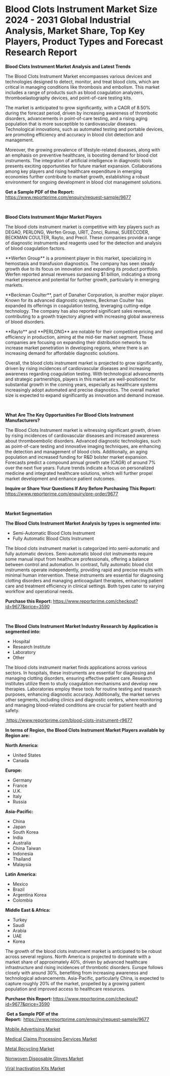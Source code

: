 <p><h1>Blood Clots Instrument Market Size 2024 - 2031 Global Industrial Analysis, Market Share, Top Key Players, Product Types and Forecast Research Report</h1></p><p><strong>Blood Clots Instrument Market Analysis and Latest Trends</strong></p>
<p><p>The Blood Clots Instrument Market encompasses various devices and technologies designed to detect, monitor, and treat blood clots, which are critical in managing conditions like thrombosis and embolism. This market includes a range of products such as blood coagulation analyzers, thromboelastography devices, and point-of-care testing kits.</p><p>The market is anticipated to grow significantly, with a CAGR of 8.50% during the forecast period, driven by increasing awareness of thrombotic disorders, advancements in point-of-care testing, and a rising aging population that is more susceptible to cardiovascular diseases. Technological innovations, such as automated testing and portable devices, are promoting efficiency and accuracy in blood clot detection and management. </p><p>Moreover, the growing prevalence of lifestyle-related diseases, along with an emphasis on preventive healthcare, is boosting demand for blood clot instruments. The integration of artificial intelligence in diagnostic tools presents exciting opportunities for future market expansion. Collaborations among key players and rising healthcare expenditure in emerging economies further contribute to market growth, establishing a robust environment for ongoing development in blood clot management solutions.</p></p>
<p><strong>Get a Sample PDF of the Report:&nbsp;</strong> <a href="https://www.reportprime.com/enquiry/request-sample/9677?utm_campaign=48&utm_medium=2&utm_source=Github&utm_content=ia&utm_term=16112024&utm_id=blood-clots-instrument">https://www.reportprime.com/enquiry/request-sample/9677</a></p>
<p>&nbsp;</p>
<p><strong>Blood Clots Instrument Major Market Players</strong></p>
<p><p>The blood clots instrument market is competitive with key players such as DEGAO, PERLONG, Werfen Group, URIT, Zonci, Ruimai, SUEECCDER, BECKMAN COULTER, Rayto, and Precil. These companies provide a range of diagnostic instruments and reagents used for the detection and analysis of blood coagulation factors.</p><p>**Werfen Group** is a prominent player in this market, specializing in hemostasis and transfusion diagnostics. The company has seen steady growth due to its focus on innovation and expanding its product portfolio. Werfen reported annual revenues surpassing $1 billion, indicating a strong market presence and potential for further growth, particularly in emerging markets.</p><p>**Beckman Coulter**, part of Danaher Corporation, is another major player. Known for its advanced diagnostic systems, Beckman Coulter has expanded its offerings in coagulation testing, leveraging cutting-edge technology. The company has also reported significant sales revenue, contributing to a growth trajectory aligned with increasing global awareness of blood disorders.</p><p>**Rayto** and **PERLONG** are notable for their competitive pricing and efficiency in production, aiming at the mid-tier market segment. These companies are focusing on expanding their distribution networks to increase market penetration in developing regions, where there is an increasing demand for affordable diagnostic solutions.</p><p>Overall, the blood clots instrument market is projected to grow significantly, driven by rising incidences of cardiovascular diseases and increasing awareness regarding coagulation testing. With technological advancements and strategic partnerships, players in this market are well-positioned for substantial growth in the coming years, especially as healthcare systems increasingly adopt automated and precise diagnostics. The overall market size is expected to expand significantly as innovation and demand increase.</p></p>
<p>&nbsp;</p>
<p><strong>What Are The Key Opportunities For Blood Clots Instrument Manufacturers?</strong></p>
<p><p>The Blood Clots Instrument market is witnessing significant growth, driven by rising incidences of cardiovascular diseases and increased awareness about thromboembolic disorders. Advanced diagnostic technologies, such as point-of-care testing and innovative imaging techniques, are enhancing the detection and management of blood clots. Additionally, an aging population and increased funding for R&D bolster market expansion. Forecasts predict a compound annual growth rate (CAGR) of around 7% over the next five years. Future trends indicate a focus on personalized medicine and integrated healthcare solutions, which will further propel market development and enhance patient outcomes.</p></p>
<p><strong>Inquire or Share Your Questions If Any Before Purchasing This Report:</strong> <a href="https://www.reportprime.com/enquiry/pre-order/9677?utm_campaign=48&utm_medium=2&utm_source=Github&utm_content=ia&utm_term=16112024&utm_id=blood-clots-instrument">https://www.reportprime.com/enquiry/pre-order/9677</a></p>
<p>&nbsp;</p>
<p><strong>Market Segmentation</strong></p>
<p><strong>The Blood Clots Instrument Market Analysis by types is segmented into:</strong></p>
<p><ul><li>Semi-Automatic Blood Clots Instrument</li><li>Fully Automatic Blood Clots Instrument</li></ul></p>
<p><p>The blood clots instrument market is categorized into semi-automatic and fully automatic devices. Semi-automatic blood clot instruments require some manual input from healthcare professionals, offering a balance between control and automation. In contrast, fully automatic blood clot instruments operate independently, providing rapid and precise results with minimal human intervention. These instruments are essential for diagnosing clotting disorders and managing anticoagulant therapies, enhancing patient care and treatment efficiency in clinical settings. Both types cater to varying workflow and operational needs.</p></p>
<p><strong>Purchase this Report:&nbsp;</strong><a href="https://www.reportprime.com/checkout?id=9677&price=3590&utm_campaign=48&utm_medium=2&utm_source=Github&utm_content=ia&utm_term=16112024&utm_id=blood-clots-instrument">https://www.reportprime.com/checkout?id=9677&price=3590</a></p>
<p>&nbsp;</p>
<p><strong>The Blood Clots Instrument Market Industry Research by Application is segmented into:</strong></p>
<p><ul><li>Hospital</li><li>Research Institute</li><li>Laboratory</li><li>Other</li></ul></p>
<p><p>The blood clots instrument market finds applications across various sectors. In hospitals, these instruments are essential for diagnosing and managing clotting disorders, ensuring effective patient care. Research institutes utilize them to study coagulation mechanisms and develop new therapies. Laboratories employ these tools for routine testing and research purposes, enhancing diagnostic accuracy. Additionally, the market serves other segments, including clinics and diagnostic centers, where monitoring and managing blood-related conditions are crucial for patient health and safety.</p></p>
<p><a href="https://www.reportprime.com/blood-clots-instrument-r9677?utm_campaign=48&utm_medium=2&utm_source=Github&utm_content=ia&utm_term=16112024&utm_id=blood-clots-instrument">&nbsp;https://www.reportprime.com/blood-clots-instrument-r9677</a></p>
<p><strong>In terms of Region, the Blood Clots Instrument Market Players available by Region are:</strong></p>
<p>
    <p> <strong> North America: </strong>
        <ul>
            <li>United States</li>
            <li>Canada</li>
        </ul>
        </p> 
    <p> <strong> Europe: </strong>
        <ul>
            <li>Germany</li>
            <li>France</li>
            <li>U.K.</li>
            <li>Italy</li>
            <li>Russia</li>
        </ul>
        </p> 
    <p> <strong> Asia-Pacific: </strong>
        <ul>
            <li>China</li>
            <li>Japan</li>
            <li>South Korea</li>
            <li>India</li>
            <li>Australia</li>
            <li>China Taiwan</li>
            <li>Indonesia</li>
            <li>Thailand</li>
            <li>Malaysia</li>
        </ul>
        </p> 
    <p> <strong> Latin America: </strong>
        <ul>
            <li>Mexico</li>
            <li>Brazil</li>
            <li>Argentina Korea</li>
            <li>Colombia</li>
        </ul>
        </p> 
    <p> <strong> Middle East & Africa: </strong>
        <ul>
            <li>Turkey</li>
            <li>Saudi</li>
            <li>Arabia</li>
            <li>UAE</li>
            <li>Korea</li>
        </ul>
    </p>
    </p>
<p><p>The growth of the blood clots instrument market is anticipated to be robust across several regions. North America is projected to dominate with a market share of approximately 40%, driven by advanced healthcare infrastructure and rising incidences of thrombotic disorders. Europe follows closely with around 30%, benefiting from increasing awareness and technological advancements. Asia-Pacific, particularly China, is expected to capture roughly 20% of the market, propelled by a growing patient population and improved access to healthcare resources.</p></p>
<p><strong>Purchase this Report: </strong><a href="https://www.reportprime.com/checkout?id=9677&price=3590&utm_campaign=48&utm_medium=2&utm_source=Github&utm_content=ia&utm_term=16112024&utm_id=blood-clots-instrument">https://www.reportprime.com/checkout?id=9677&price=3590</a></p>
<p>&nbsp;<strong>Get a Sample PDF of the Report:&nbsp;&nbsp;</strong><a href="https://www.reportprime.com/enquiry/request-sample/9677?utm_campaign=48&utm_medium=2&utm_source=Github&utm_content=ia&utm_term=16112024&utm_id=blood-clots-instrument">https://www.reportprime.com/enquiry/request-sample/9677</a></p>
<p><strong></strong></p>
<p><p><a href="https://issuu.com/reportprime-2/docs/mobile-advertising-market-size-2030_450c2ec7a2611e?utm_campaign=48&utm_medium=2&utm_source=Github&utm_content=ia&utm_term=16112024&utm_id=blood-clots-instrument">Mobile Advertising Market</a></p><p><a href="https://www.linkedin.com/pulse/medical-claims-processing-services-market-innovations-trends-comprehensive-rxwoc?utm_campaign=48&utm_medium=2&utm_source=Github&utm_content=ia&utm_term=16112024&utm_id=blood-clots-instrument">Medical Claims Processing Services Market</a></p><p><a href="https://issuu.com/reportprime-2/docs/metal-recycling-market-size-2030.pp_5b999f1b87150b?utm_campaign=48&utm_medium=2&utm_source=Github&utm_content=ia&utm_term=16112024&utm_id=blood-clots-instrument">Metal Recycling Market</a></p><p><a href="https://www.linkedin.com/pulse/nonwoven-disposable-gloves-market-transformation-comparative-r5kcc?utm_campaign=48&utm_medium=2&utm_source=Github&utm_content=ia&utm_term=16112024&utm_id=blood-clots-instrument">Nonwoven Disposable Gloves Market</a></p><p><a href="https://github.com/kathiestrine5ty/Market-Research-Report-List-1/blob/main/viral-inactivation-kits-market.md?utm_campaign=48&utm_medium=2&utm_source=Github&utm_content=ia&utm_term=16112024&utm_id=blood-clots-instrument">Viral Inactivation Kits Market</a></p></p>
